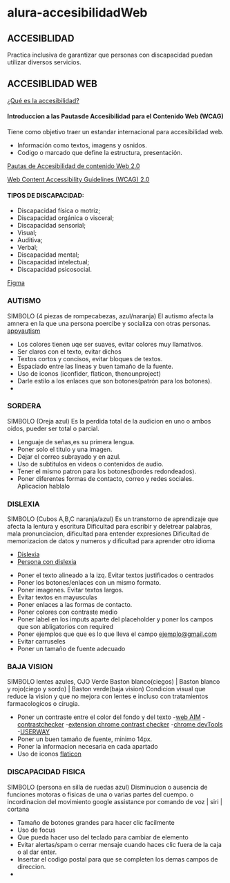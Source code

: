 # alura-accesibilidadWeb

## ACCESIBLIDAD
Practica inclusiva de garantizar que personas con discapacidad puedan utilizar diversos servicios.

## ACCESIBLIDAD WEB
[¿Qué es la accesibilidad?](https://developer.mozilla.org/es/docs/Learn/Accessibility/What_is_accessibility)

#### Introduccion a las Pautasde Accesibilidad para el Contenido Web (WCAG)

Tiene como objetivo traer un estandar internacional para accesibilidad web.
* Información como textos, imagens y osnidos.
* Codigo o marcado que define la estructura, presentación.

[Pautas de Accesibilidad de contenido Web 2.0](http://www.codexexempla.org/traducciones/pautas-accesibilidad-contenido-web-2.0.htm)

[Web Content Accessibility Guidelines (WCAG) 2.0](https://www.w3.org/TR/WCAG20/)

#### TIPOS DE DISCAPACIDAD:
* Discapacidad física o motriz;
* Discapacidad orgánica o visceral;
* Discapacidad sensorial;
* Visual;
* Auditiva;
* Verbal;
* Discapacidad mental;
* Discapacidad intelectual;
* Discapacidad psicosocial.

[Figma](https://www.figma.com/file/DQviKnPWYOOxSlqLr1K2y5/Apeperia-(M%C3%B3dulo-6)?node-id=0%3A1)

### AUTISMO
SIMBOLO (4 piezas de rompecabezas, azul/naranja)
El autismo afecta la amnera en la que una persona poercibe y socializa con otras personas.
[appyautism](http://www.appyautism.com/)

* Los colores tienen uqe ser suaves, evitar colores muy llamativos.
* Ser claros con el texto, evitar dichos 
* Textos cortos y concisos, evitar bloques de textos.
* Espaciado entre las lineas y buen tamaño de la fuente.
* Uso de iconos (iconfider, flaticon, thenounproject)
* Darle estilo a los enlaces que son botones(patrón para los botones).
* 

### SORDERA 
SIMBOLO (Oreja azul)
Es la perdida total de la audicion en uno o ambos oidos, pueder ser total o parcial.

* Lenguaje de señas,es su primera lengua.
* Poner solo el titulo y una imagen.
* Dejar el correo subrayado y en azul.
* Uso de subtitulos en videos o contenidos de audio.
* Tener el mismo patron para los botones(bordes redondeados).
* Poner diferentes formas de contacto, correo y redes sociales.
Aplicacion hablalo

### DISLEXIA
SIMBOLO (Cubos A,B,C naranja/azul)
Es un transtorno de aprendizaje que afecta la lentura y escritura
Dificultad para escribir y deletrear palabras, mala pronunciacion, dificultad para entender expresiones
Dificultad de memorizacion de datos y numeros y dificultad para aprender otro idioma
- [Dislexia](https://geon.github.io/programming/2016/03/03/dsxyliea)
- [Persona con dislexia](https://www.youtube.com/watch?v=o6T5PhqQfU8)

* Poner el texto alineado a la izq. Evitar textos justificados o centrados
* Poner los botones/enlaces con un mismo formato.
* Poner imagenes. Evitar textos largos.
* Evitar textos en mayusculas
* Poner enlaces a las formas de contacto.
* Poner colores con contraste medio
* Poner label en los imputs aparte del placeholder y poner los campos que son abligatorios con required
* Poner ejemplos que que es lo que lleva el campo ejemplo@gmail.com
* Evitar carruseles 
* Poner un tamaño de fuente adecuado


### BAJA VISION
SIMBOLO lentes azules, OJO Verde
Baston blanco(ciegos)   |   Baston blanco y rojo(ciego y sordo)   |   Baston verde(baja vision)
Condicion visual que reduce la vision y que no mejora con lentes e incluso con tratamientos farmacologicos o cirugia.

* Poner un contraste entre el color del fondo y del texto
 -[web AIM](https://webaim.org/resources/contrastchecker/)
 -[contrastchecker](https://contrastchecker.com/)
 -[extension chrome contrast checker](https://chrome.google.com/webstore/detail/color-contrast-checker/jibccbkkepidahndjomdfbmbnfappopf)
 -[chrome devTools](https://developer.chrome.com/blog/new-in-devtools-65/#a11y)
 -[USERWAY](https://userway.org/contrast/?fg=785412&bg=145256)
* Poner un buen tamaño de fuente, minimo 14px.
* Poner la informacion necesaria en cada apartado
* Uso de iconos [flaticon](https://www.flaticon.es/)

### DISCAPACIDAD FISICA
SIMBOLO (persona en silla de ruedas azul)
Disminucion o ausencia de funciones motoras o fisicas de una o varias partes del cuempo.
o incordinacion del movimiento
google assistance por comando de voz | siri | cortana
* Tamaño de botones grandes para hacer clic facilmente
* Uso de focus
* Que pueda hacer uso del teclado para cambiar de elemento
* Evitar alertas/spam o cerrar mensaje cuando haces clic fuera de la caja o al dar enter.
* Insertar el codigo postal para que se completen los demas campos de direccion.
* 
